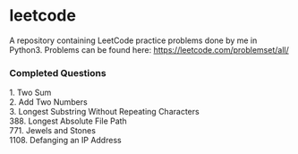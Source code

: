 # leetcode
A repository containing LeetCode practice problems done by me in Python3.
Problems can be found here: https://leetcode.com/problemset/all/

### Completed Questions
1\. Two Sum  
2\. Add Two Numbers  
3\. Longest Substring Without Repeating Characters  
388\. Longest Absolute File Path  
771\. Jewels and Stones  
1108\. Defanging an IP Address  
